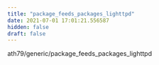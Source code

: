 ```yaml
---
title: "package_feeds_packages_lighttpd"
date: 2021-07-01 17:01:21.556587
hidden: false
draft: false
---
```


ath79/generic/package_feeds_packages_lighttpd

